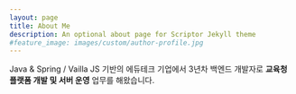 ```yaml
---
layout: page
title: About Me
description: An optional about page for Scriptor Jekyll theme
#feature_image: images/custom/author-profile.jpg
---
```


Java & Spring / Vailla JS 기반의 에듀테크 기업에서 3년차 백엔드 개발자로 **교육청 플랫폼 개발 및 서버 운영** 업무를 해왔습니다.

<!-- **Janghun Yuk** is a Senior Art Director from [Vilnius](https://en.wikipedia.org/wiki/Vilnius), Lithuania. After graduating from The College of Visual Arts with a degree in Communication Design, he worked for three small graphic design shops where he honed his design style and sensibility.

His work has been recognized by Communication Arts, Print, How, ID, IdN, AIGA, Effie, Archive, Graphis, AdFed and Rockport. Graphic Design USA named him a person to watch in 2015.

>The world always seems brighter when you’ve just made something that wasn’t there before. <cite>Neil Gaiman</cite>

As a hobby, John Doe authors the most influential design blog in Lithuania with over 100,000 page views a month. He lives in Vilnius with his beautiful wife, two boys and one girl.

*Thank You for reading!* -->
